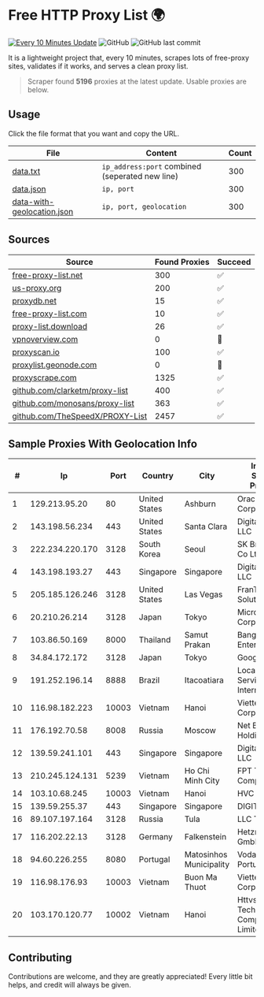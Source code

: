 
# Free HTTP Proxy List 🌍

[![Every 10 Minutes Update](https://github.com/mertguvencli/http-proxy-list/actions/workflows/main.yml/badge.svg?branch=main)](https://github.com/mertguvencli/http-proxy-list/actions/workflows/main.yml)
![GitHub](https://img.shields.io/github/license/mertguvencli/http-proxy-list)
![GitHub last commit](https://img.shields.io/github/last-commit/mertguvencli/http-proxy-list)

It is a lightweight project that, every 10 minutes, scrapes lots of free-proxy sites, validates if it works, and serves a clean proxy list.


> Scraper found **5196** proxies at the latest update. Usable proxies are below.

## Usage

Click the file format that you want and copy the URL.


|File|Content|Count|
|----|-------|-----|
|[data.txt](https://raw.githubusercontent.com/mertguvencli/http-proxy-list/main/proxy-list/data.txt)|`ip_address:port` combined (seperated new line)|300|
|[data.json](https://raw.githubusercontent.com/mertguvencli/http-proxy-list/main/proxy-list/data.json)|`ip, port`|300|
|[data-with-geolocation.json](https://raw.githubusercontent.com/mertguvencli/http-proxy-list/main/proxy-list/data-with-geolocation.json)|`ip, port, geolocation`|300|

## Sources

|Source|Found Proxies|Succeed|
|------|-------------|-------|
|[free-proxy-list.net](https://free-proxy-list.net)|300|✅|
|[us-proxy.org](https://www.us-proxy.org)|200|✅|
|[proxydb.net](http://proxydb.net)|15|✅|
|[free-proxy-list.com](https://free-proxy-list.com/?page=&port=&type%5B%5D=http&type%5B%5D=https&up_time=0&search=Search)|10|✅|
|[proxy-list.download](https://www.proxy-list.download/HTTP)|26|✅|
|[vpnoverview.com](https://vpnoverview.com/privacy/anonymous-browsing/free-proxy-servers)|0|🚫|
|[proxyscan.io](https://www.proxyscan.io)|100|✅|
|[proxylist.geonode.com](https://proxylist.geonode.com/api/proxy-list?limit=300&page=1&sort_by=lastChecked&sort_type=desc&protocols=http,https)|0|🚫|
|[proxyscrape.com](https://api.proxyscrape.com/v2/?request=displayproxies&protocol=http&timeout=10000&country=all&ssl=all&anonymity=all)|1325|✅|
|[github.com/clarketm/proxy-list](https://raw.githubusercontent.com/clarketm/proxy-list/master/proxy-list-raw.txt)|400|✅|
|[github.com/monosans/proxy-list](https://raw.githubusercontent.com/monosans/proxy-list/main/proxies/http.txt)|363|✅|
|[github.com/TheSpeedX/PROXY-List](https://raw.githubusercontent.com/TheSpeedX/PROXY-List/master/http.txt)|2457|✅|


## Sample Proxies With Geolocation Info

|#|Ip|Port|Country|City|Internet Service Provider|
|-|--|----|-------|----|-------------------------|
|1|129.213.95.20|80|United States|Ashburn|Oracle Corporation|
|2|143.198.56.234|443|United States|Santa Clara|DigitalOcean, LLC|
|3|222.234.220.170|3128|South Korea|Seoul|SK Broadband Co Ltd|
|4|143.198.193.27|443|Singapore|Singapore|DigitalOcean, LLC|
|5|205.185.126.246|3128|United States|Las Vegas|FranTech Solutions|
|6|20.210.26.214|3128|Japan|Tokyo|Microsoft Corporation|
|7|103.86.50.169|8000|Thailand|Samut Prakan|Bangmod Enterprise Co.|
|8|34.84.172.172|3128|Japan|Tokyo|Google LLC|
|9|191.252.196.14|8888|Brazil|Itacoatiara|Locaweb Serviços de Internet S/A|
|10|116.98.182.223|10003|Vietnam|Hanoi|Viettel Corporation|
|11|176.192.70.58|8008|Russia|Moscow|Net By Net Holding LLC|
|12|139.59.241.101|443|Singapore|Singapore|DigitalOcean, LLC|
|13|210.245.124.131|5239|Vietnam|Ho Chi Minh City|FPT Telecom Company|
|14|103.10.68.245|10003|Vietnam|Hanoi|HVC|
|15|139.59.255.37|443|Singapore|Singapore|DIGITALOCEAN|
|16|89.107.197.164|3128|Russia|Tula|LLC TK Altair|
|17|116.202.22.13|3128|Germany|Falkenstein|Hetzner Online GmbH|
|18|94.60.226.255|8080|Portugal|Matosinhos Municipality|Vodafone Portugal|
|19|116.98.176.93|10003|Vietnam|Buon Ma Thuot|Viettel Corporation|
|20|103.170.120.77|10002|Vietnam|Hanoi|Httvserver Technology Company Limited|



## Contributing

Contributions are welcome, and they are greatly appreciated! Every
little bit helps, and credit will always be given.

